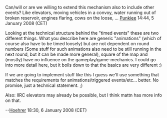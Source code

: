 Can/will or are we willing to extend this mechanism also to include
other events? Like elevators, moving vehicles in a convoy, water running
out of broken reservoir, engines flaring, cows on the loose, ...
[Punkiee](User:Punkiee "wikilink") 14:44, 5 January 2008 (CET)

Looking at the technical structure behind the "timed events" these are
two different things. What you describe here are generic "animations"
(which of course also have to be timed loosely) but are not dependent on
round numbers (Some stuff for such animations also need to be still
running in the next round, but it can be made more general), square of
the map and (mostly) have no influence on the gameplay/game-mechanics. I
could go into more detail here, but it boils down to that the basics are
very different :)

If we are going to implement stuff like this I guess we'll use something
that matches the requirements for animations/triggered events/etc...
better. No promise, just a technical statement. ;)

Also: IIRC elevators may already be possible, but I think mattn has more
info on that.

--[Hoehrer](User:Hoehrer "wikilink") 18:30, 6 January 2008 (CET)